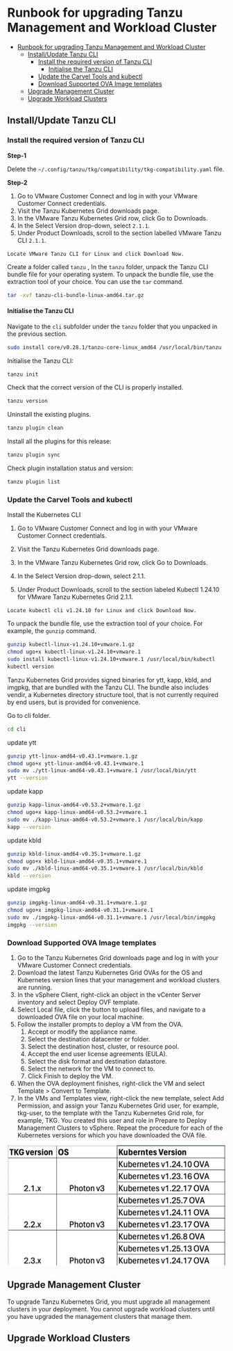 # Runbook for upgrading Tanzu Management and Workload Cluster

- [Runbook for upgrading Tanzu Management and Workload Cluster](#runbook-for-upgrading-tanzu-management-and-workload-cluster)
  - [Install/Update Tanzu CLI](#installupdate-tanzu-cli)
    - [Install the required version of Tanzu CLI](#install-the-required-version-of-tanzu-cli)
      - [Initialise the Tanzu CLI](#initialise-the-tanzu-cli)
    - [Update the Carvel Tools and kubectl](#update-the-carvel-tools-and-kubectl)
    - [Download Supported OVA Image templates](#download-supported-ova-image-templates)
  - [Upgrade Management Cluster](#upgrade-management-cluster)
  - [Upgrade Workload Clusters](#upgrade-workload-clusters)

## Install/Update Tanzu CLI

### Install the required version of Tanzu CLI

**Step-1**

Delete the `~/.config/tanzu/tkg/compatibility/tkg-compatibility.yaml` file.

**Step-2**

1. Go to VMware Customer Connect and log in with your VMware Customer Connect credentials.
2. Visit the Tanzu Kubernetes Grid downloads page.
3. In the VMware Tanzu Kubernetes Grid row, click Go to Downloads.
4. In the Select Version drop-down, select `2.1.1`.
5. Under Product Downloads, scroll to the section labelled VMware Tanzu CLI `2.1.1`.

```
Locate VMware Tanzu CLI for Linux and click Download Now.
```

Create a folder called `tanzu` , In the `tanzu` folder, unpack the Tanzu CLI bundle file for your operating system. To unpack the bundle file, use the extraction tool of your choice. You can use the `tar` command.

```bash
tar -xvf tanzu-cli-bundle-linux-amd64.tar.gz
```

#### Initialise the Tanzu CLI

Navigate to the `cli` subfolder under the `tanzu` folder that you unpacked in the previous section.

```bash
sudo install core/v0.28.1/tanzu-core-linux_amd64 /usr/local/bin/tanzu
```

Initialise the Tanzu CLI:

```bash
tanzu init
```

Check that the correct version of the CLI is properly installed.

```bash
tanzu version
```

Uninstall the existing plugins.

```bash
tanzu plugin clean
```

Install all the plugins for this release:

```bash
tanzu plugin sync
```

Check plugin installation status and version:

```bash
tanzu plugin list
```

### Update the Carvel Tools and kubectl

Install the Kubernetes CLI

1. Go to VMware Customer Connect and log in with your VMware Customer Connect credentials.

2. Visit the Tanzu Kubernetes Grid downloads page.

3. In the VMware Tanzu Kubernetes Grid row, click Go to Downloads.

4. In the Select Version drop-down, select 2.1.1.

5. Under Product Downloads, scroll to the section labeled Kubectl 1.24.10 for VMware Tanzu Kubernetes Grid 2.1.1.

```
Locate kubectl cli v1.24.10 for Linux and click Download Now.
```

To unpack the bundle file, use the extraction tool of your choice. For example, the `gunzip` command.

```bash
gunzip kubectl-linux-v1.24.10+vmware.1.gz
chmod ugo+x kubectl-linux-v1.24.10+vmware.1
sudo install kubectl-linux-v1.24.10+vmware.1 /usr/local/bin/kubectl
kubectl version
```

Tanzu Kubernetes Grid provides signed binaries for ytt, kapp, kbld, and imgpkg, that are bundled with the Tanzu CLI. The bundle also includes vendir, a Kubernetes directory structure tool, that is not currently required by end users, but is provided for convenience.

Go to cli folder.

```bash
cd cli
```

update ytt

```bash
gunzip ytt-linux-amd64-v0.43.1+vmware.1.gz
chmod ugo+x ytt-linux-amd64-v0.43.1+vmware.1
sudo mv ./ytt-linux-amd64-v0.43.1+vmware.1 /usr/local/bin/ytt
ytt --version
```

update kapp

```bash
gunzip kapp-linux-amd64-v0.53.2+vmware.1.gz
chmod ugo+x kapp-linux-amd64-v0.53.2+vmware.1
sudo mv ./kapp-linux-amd64-v0.53.2+vmware.1 /usr/local/bin/kapp
kapp --version
```

update kbld

```bash
gunzip kbld-linux-amd64-v0.35.1+vmware.1.gz
chmod ugo+x kbld-linux-amd64-v0.35.1+vmware.1
sudo mv ./kbld-linux-amd64-v0.35.1+vmware.1 /usr/local/bin/kbld
kbld --version
```

update imgpkg

```bash
gunzip imgpkg-linux-amd64-v0.31.1+vmware.1.gz
chmod ugo+x imgpkg-linux-amd64-v0.31.1+vmware.1
sudo mv ./imgpkg-linux-amd64-v0.31.1+vmware.1 /usr/local/bin/imgpkg
imgpkg --version
```

### Download Supported OVA Image templates

1. Go to the Tanzu Kubernetes Grid downloads page and log in with your VMware Customer Connect credentials.
2. Download the latest Tanzu Kubernetes Grid OVAs for the OS and Kubernetes version lines that your management and workload clusters are running.
3. In the vSphere Client, right-click an object in the vCenter Server inventory and select Deploy OVF template.
4. Select Local file, click the button to upload files, and navigate to a downloaded OVA file on your local machine.
5. Follow the installer prompts to deploy a VM from the OVA.
   1. Accept or modify the appliance name.
   2. Select the destination datacenter or folder.
   3. Select the destination host, cluster, or resource pool.
   4. Accept the end user license agreements (EULA).
   5. Select the disk format and destination datastore.
   6. Select the network for the VM to connect to.
   7. Click Finish to deploy the VM.
6. When the OVA deployment finishes, right-click the VM and select Template > Convert to Template.
7. In the VMs and Templates view, right-click the new template, select Add Permission, and assign your Tanzu Kubernetes Grid user, for example, tkg-user, to the template with the Tanzu Kubernetes Grid role, for
example, TKG. You created this user and role in Prepare to Deploy Management Clusters to vSphere.
Repeat the procedure for each of the Kubernetes versions for which you have downloaded the OVA file.

![OVA](./Images/ova-versions.png)

## Upgrade Management Cluster
To upgrade Tanzu Kubernetes Grid, you must upgrade all management clusters in your deployment. You cannot upgrade workload clusters until you have upgraded the management clusters that manage them.

## Upgrade Workload Clusters
